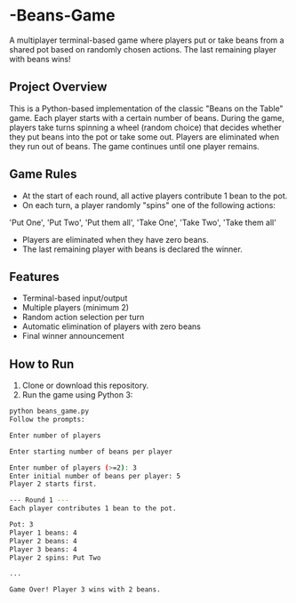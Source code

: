 # -Beans-Game

A multiplayer terminal-based game where players put or take beans from a shared pot based on randomly chosen actions. The last remaining player with beans wins!

## Project Overview

This is a Python-based implementation of the classic "Beans on the Table" game. Each player starts with a certain number of beans. During the game, players take turns spinning a wheel (random choice) that decides whether they put beans into the pot or take some out. Players are eliminated when they run out of beans. The game continues until one player remains.

## Game Rules

- At the start of each round, all active players contribute 1 bean to the pot.
- On each turn, a player randomly "spins" one of the following actions:

'Put One', 'Put Two', 'Put them all',
'Take One', 'Take Two', 'Take them all'


- Players are eliminated when they have zero beans.
- The last remaining player with beans is declared the winner.

## Features

- Terminal-based input/output
- Multiple players (minimum 2)
- Random action selection per turn
- Automatic elimination of players with zero beans
- Final winner announcement

## How to Run

1. Clone or download this repository.
2. Run the game using Python 3:

```bash
python beans_game.py
Follow the prompts:

Enter number of players

Enter starting number of beans per player

Enter number of players (>=2): 3
Enter initial number of beans per player: 5
Player 2 starts first.

--- Round 1 ---
Each player contributes 1 bean to the pot.

Pot: 3
Player 1 beans: 4
Player 2 beans: 4
Player 3 beans: 4
Player 2 spins: Put Two

...

Game Over! Player 3 wins with 2 beans.

